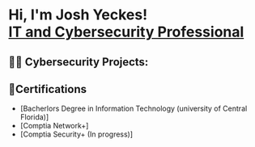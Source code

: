 <h1>Hi, I'm Josh Yeckes! <br/><a  <a href="https://www.linkedin.com/in/joshua-yeckes-156134152/">IT and Cybersecurity Professional</a></a></h1>

<h2>👨‍💻 Cybersecurity Projects:</h2>


<h2>📃Certifications</h2>

- [Bacherlors Degree in Information Technology (university of Central Florida)]
- [Comptia Network+]
- [Comptia Security+ (In progress)]



<!--


